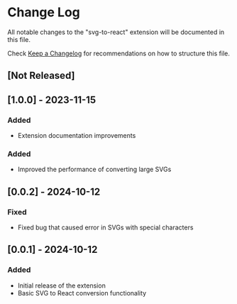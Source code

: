 # Change Log

All notable changes to the "svg-to-react" extension will be documented in this file.

Check [Keep a Changelog](http://keepachangelog.com/) for recommendations on how to structure this file.


## [Not Released]


## [1.0.0] - 2023-11-15

### Added
- Extension documentation improvements

### Added
- Improved the performance of converting large SVGs


## [0.0.2] - 2024-10-12

### Fixed
- Fixed bug that caused error in SVGs with special characters


## [0.0.1] - 2024-10-12

### Added
- Initial release of the extension
- Basic SVG to React conversion functionality